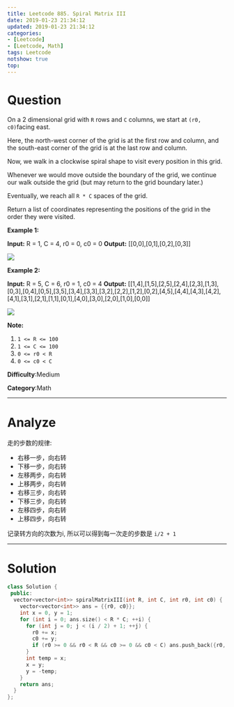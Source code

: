 ```yaml
---
title: Leetcode 885. Spiral Matrix III
date: 2019-01-23 21:34:12
updated: 2019-01-23 21:34:12
categories: 
- [Leetcode]
- [Leetcode, Math]
tags: Leetcode
notshow: true
top:
---
```


# Question

On a 2 dimensional grid with  `R`  rows and  `C`  columns, we start at  `(r0, c0)`facing east.

Here, the north-west corner of the grid is at the first row and column, and the south-east corner of the grid is at the last row and column.

Now, we walk in a clockwise spiral shape to visit every position in this grid.

Whenever we would move outside the boundary of the grid, we continue our walk outside the grid (but may return to the grid boundary later.)

Eventually, we reach all  `R * C`  spaces of the grid.

Return a list of coordinates representing the positions of the grid in the order they were visited.

**Example 1:**

**Input:** R = 1, C = 4, r0 = 0, c0 = 0
**Output:** [[0,0],[0,1],[0,2],[0,3]]

![](https://s3-lc-upload.s3.amazonaws.com/uploads/2018/08/24/example_1.png)

**Example 2:**

**Input:** R = 5, C = 6, r0 = 1, c0 = 4
**Output:** [[1,4],[1,5],[2,5],[2,4],[2,3],[1,3],[0,3],[0,4],[0,5],[3,5],[3,4],[3,3],[3,2],[2,2],[1,2],[0,2],[4,5],[4,4],[4,3],[4,2],[4,1],[3,1],[2,1],[1,1],[0,1],[4,0],[3,0],[2,0],[1,0],[0,0]]

![](https://s3-lc-upload.s3.amazonaws.com/uploads/2018/08/24/example_2.png)

**Note:**

1. `1 <= R <= 100`
2. `1 <= C <= 100`
3. `0 <= r0 < R`
4. `0 <= c0 < C`

**Difficulty**:Medium

**Category**:Math

<!-- more -->

------------

# Analyze

走的步数的规律:
* 右移一步，向右转
* 下移一步，向右转
* 左移两步，向右转
* 上移两步，向右转
* 右移三步，向右转
* 下移三步，向右转
* 左移四步，向右转
* 上移四步，向右转

记录转方向的次数为i, 所以可以得到每一次走的步数是 `i/2 + 1`

------------

# Solution

```cpp
class Solution {
 public:
  vector<vector<int>> spiralMatrixIII(int R, int C, int r0, int c0) {
    vector<vector<int>> ans = {{r0, c0}};
    int x = 0, y = 1;
    for (int i = 0; ans.size() < R * C; ++i) {
      for (int j = 0; j < (i / 2) + 1; ++j) {
        r0 += x;
        c0 += y;
        if (r0 >= 0 && r0 < R && c0 >= 0 && c0 < C) ans.push_back({r0, c0});
      }
      int temp = x;
      x = y;
      y = -temp;
    }
    return ans;
  }
};
```